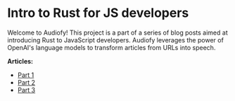# Intro to Rust for JS developers

Welcome to Audiofy! This project is a part of a series of blog posts aimed at introducing Rust to JavaScript developers. Audiofy leverages the power of OpenAI's language models to transform articles from URLs into speech.


**Articles:** 

- [Part 1](https://www.sadry.dev/articles/intro-to-rust-for-js-devs-part-1)
- [Part 2](https://www.sadry.dev/articles/intro-to-rust-for-js-devs-part-2)
- [Part 3](https://www.sadry.dev/articles/intro-to-rust-for-js-devs-part-3)
